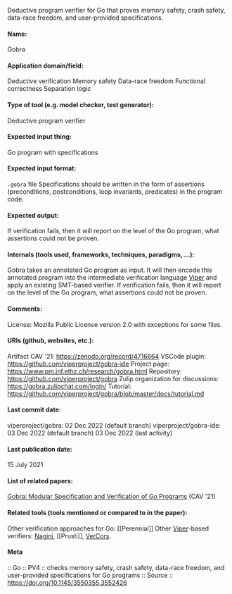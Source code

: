 Deductive program verifier for Go that proves memory safety, crash safety, data-race freedom, and user-provided specifications.

#### Name:
Gobra

#### Application domain/field:
Deductive verification
Memory safety
Data-race freedom
Functional correctness
Separation logic

#### Type of tool (e.g. model checker, test generator):
Deductive program verifier

#### Expected input thing:
Go program with specifications

#### Expected input format:
`.gobra` file
Specifications should be written in the form of assertions (preconditions, postconditions, loop invariants, predicates) in the program code.

#### Expected output:
If verification fails, then it will report on the level of the Go program, what assertions could not be proven.

#### Internals (tools used, frameworks, techniques, paradigms, ...):
Gobra takes an annotated Go program as input. It will then encode this annotated program into the intermediate verification language [Viper](Frameworks/Viper.md) and apply an existing SMT-based verifier.
If verification fails, then it will report on the level of the Go program, what assertions could not be proven.

#### Comments:
License: Mozilla Public License version 2.0 with exceptions for some files.

#### URIs (github, websites, etc.):
Artifact CAV '21: https://zenodo.org/record/4716664
VSCode plugin: https://github.com/viperproject/gobra-ide
Project page: https://www.pm.inf.ethz.ch/research/gobra.html
Repository: https://github.com/viperproject/gobra
Zulip organization for discussions: https://gobra.zulipchat.com/login/
Tutorial: https://github.com/viperproject/gobra/blob/master/docs/tutorial.md

#### Last commit date:
viperproject/gobra: 02 Dec 2022 (default branch)
viperproject/gobra-ide: 03 Dec 2022 (default branch)
03 Dec 2022 (last activity)

#### Last publication date:
15 July 2021

#### List of related papers:
[Gobra: Modular Specification and Verification of Go Programs](https://doi.org/10.1007/978-3-030-81685-8_17) (CAV '21)

#### Related tools (tools mentioned or compared to in the paper):
Other verification approaches for Go: [[Perennial]]
Other [Viper](Frameworks/Viper.md)-based verifiers: [Nagini](Nagini.md), [[Prusti]], [VerCors](VerCors.md).

#### Meta
:: Go
:: PV4 :: checks memory safety, crash safety, data-race freedom, and user-provided specifications for Go programs
:: Source :: https://doi.org/10.1145/3550355.3552426
